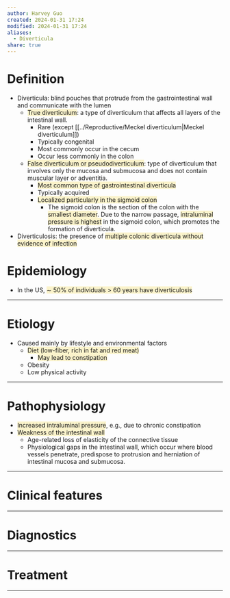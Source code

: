 ```yaml
---
author: Harvey Guo
created: 2024-01-31 17:24
modified: 2024-01-31 17:24
aliases:
  - Diverticula
share: true
---
```

# Definition
- Diverticula: blind pouches that protrude from the gastrointestinal wall and communicate with the lumen 
	- <span style="background:rgba(240, 200, 0, 0.2)">True diverticulum</span>: a type of diverticulum that affects all layers of the intestinal wall.
		- Rare (except [[../Reproductive/Meckel diverticulum|Meckel diverticulum]])
		- Typically congenital
		- Most commonly occur in the cecum
		- Occur less commonly in the colon
	- <span style="background:rgba(240, 200, 0, 0.2)">False diverticulum or pseudodiverticulum</span>: type of diverticulum that involves only the mucosa and submucosa and does not contain muscular layer or adventitia.
		- <span style="background:rgba(240, 200, 0, 0.2)">Most common type of gastrointestinal diverticula</span>
		- Typically acquired
		- <span style="background:rgba(240, 200, 0, 0.2)">Localized particularly in the sigmoid colon </span>
			- The sigmoid colon is the section of the colon with the <span style="background:rgba(240, 200, 0, 0.2)">smallest diameter</span>. Due to the narrow passage, <span style="background:rgba(240, 200, 0, 0.2)">intraluminal pressure is highest</span> in the sigmoid colon, which promotes the formation of diverticula.
- Diverticulosis: the presence of <span style="background:rgba(240, 200, 0, 0.2)">multiple colonic diverticula without evidence of infection</span>
# Epidemiology
- In the US, <span style="background:rgba(240, 200, 0, 0.2)">∼ 50% of individuals > 60 years have diverticulosis</span>

---
# Etiology
- Caused mainly by lifestyle and environmental factors
	- <span style="background:rgba(240, 200, 0, 0.2)">Diet (low-fiber, rich in fat and red meat)</span>
		- <span style="background:rgba(240, 200, 0, 0.2)">May lead to constipation</span>
	- Obesity
	- Low physical activity

---
# Pathophysiology
- <span style="background:rgba(240, 200, 0, 0.2)">Increased intraluminal pressure</span>, e.g., due to chronic constipation 
- <span style="background:rgba(240, 200, 0, 0.2)">Weakness of the intestinal wall</span>
	- Age-related loss of elasticity of the connective tissue
	- Physiological gaps in the intestinal wall, which occur where blood vessels penetrate, predispose to protrusion and herniation of intestinal mucosa and submucosa.

---
# Clinical features


---
# Diagnostics


---
# Treatment


---
